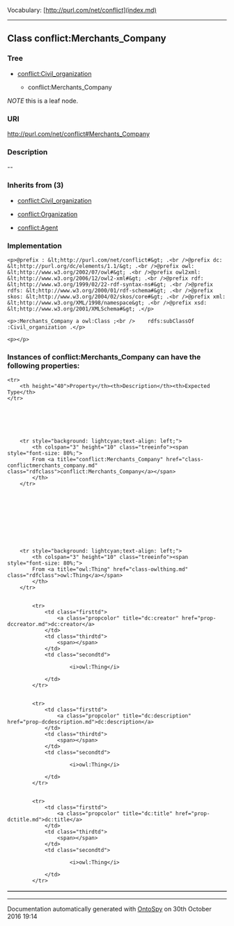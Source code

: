 Vocabulary: [http://purl.com/net/conflict](index.md) 



---	
	




    


## Class conflict:Merchants_Company


### Tree


* [conflict:Civil_organization](class-conflictcivil_organization.md)

    * conflict:Merchants_Company





*NOTE* this is a leaf node.


### URI
http://purl.com/net/conflict#Merchants_Company

### Description
--



### Inherits from (3)

- [conflict:Civil_organization](class-conflictcivil_organization.md)

- [conflict:Organization](class-conflictorganization.md)

- [conflict:Agent](class-conflictagent.md)





### Implementation
```
<p>@prefix : &lt;http://purl.com/net/conflict#&gt; .<br />@prefix dc: &lt;http://purl.org/dc/elements/1.1/&gt; .<br />@prefix owl: &lt;http://www.w3.org/2002/07/owl#&gt; .<br />@prefix owl2xml: &lt;http://www.w3.org/2006/12/owl2-xml#&gt; .<br />@prefix rdf: &lt;http://www.w3.org/1999/02/22-rdf-syntax-ns#&gt; .<br />@prefix rdfs: &lt;http://www.w3.org/2000/01/rdf-schema#&gt; .<br />@prefix skos: &lt;http://www.w3.org/2004/02/skos/core#&gt; .<br />@prefix xml: &lt;http://www.w3.org/XML/1998/namespace&gt; .<br />@prefix xsd: &lt;http://www.w3.org/2001/XMLSchema#&gt; .</p>

<p>:Merchants_Company a owl:Class ;<br />    rdfs:subClassOf :Civil_organization .</p>

<p></p>
```




### Instances of conflict:Merchants_Company can have the following properties:

<table border="1" cellspacing="3" cellpadding="5" class="classproperties table-hover ">

    <tr>
        <th height="40">Property</th><th>Description</th><th>Expected Type</th>
    </tr>

          

        
            
        
        <tr style="background: lightcyan;text-align: left;">
            <th colspan="3" height="10" class="treeinfo"><span style="font-size: 80%;">
            From <a title="conflict:Merchants_Company" href="class-conflictmerchants_company.md" class="rdfclass">conflict:Merchants_Company</a></span>
            </th>
        </tr>       

            

        

          

        
            
        
        <tr style="background: lightcyan;text-align: left;">
            <th colspan="3" height="10" class="treeinfo"><span style="font-size: 80%;">
            From <a title="owl:Thing" href="class-owlthing.md" class="rdfclass">owl:Thing</a></span>
            </th>
        </tr>       

            
            <tr>
                <td class="firsttd">
                    <a class="propcolor" title="dc:creator" href="prop-dccreator.md">dc:creator</a>         
                </td>
                <td class="thirdtd">
                    <span></span>
                </td>
                <td class="secondtd">
                    
                        <i>owl:Thing</i>
                    
                </td>
            </tr>

            
            <tr>
                <td class="firsttd">
                    <a class="propcolor" title="dc:description" href="prop-dcdescription.md">dc:description</a>         
                </td>
                <td class="thirdtd">
                    <span></span>
                </td>
                <td class="secondtd">
                    
                        <i>owl:Thing</i>
                    
                </td>
            </tr>

            
            <tr>
                <td class="firsttd">
                    <a class="propcolor" title="dc:title" href="prop-dctitle.md">dc:title</a>         
                </td>
                <td class="thirdtd">
                    <span></span>
                </td>
                <td class="secondtd">
                    
                        <i>owl:Thing</i>
                    
                </td>
            </tr>

            

        

    

</table>













---

Documentation automatically generated with [OntoSpy](http://ontospy.readthedocs.org/ "Open") on 30th October 2016 19:14